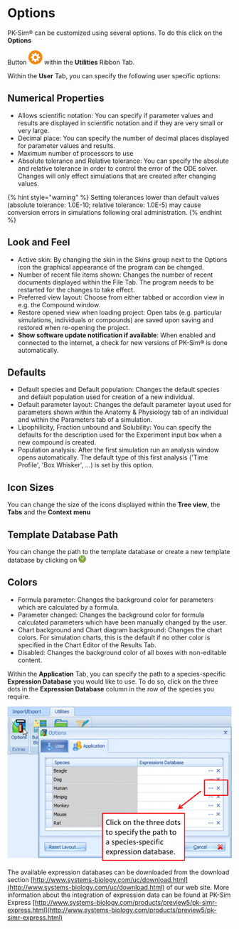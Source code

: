 # Options

PK-Sim® can be customized using several options. To do this click on the **Options**

Button ![Image](../../.gitbook/assets/settings-32x32.png) within the **Utilities** Ribbon Tab.

Within the **User** Tab, you can specify the following user specific options:

## Numerical Properties

* Allows scientific notation: You can specify if parameter values and results are displayed in scientific notation and if they are very small or very large.
* Decimal place: You can specify the number of decimal places displayed for parameter values and results.
* Maximum number of processors to use
* Absolute tolerance and Relative tolerance: You can specify the absolute and relative tolerance in order to control the error of the ODE solver. Changes will only effect simulations that are created after changing values.

{% hint style="warning" %}
Setting tolerances lower than default values \(absolute tolerance: 1.0E-10; relative tolerance: 1.0E-5\) may cause conversion errors in simulations following oral administration.
{% endhint %}

## Look and Feel

* Active skin: By changing the skin in the Skins group next to the Options icon the graphical appearance of the program can be changed.
* Number of recent file items shown: Changes the number of recent documents displayed within the File Tab. The program needs to be restarted for the changes to take effect.
* Preferred view layout: Choose from either tabbed or accordion view in e.g. the Compound window.
* Restore opened view when loading project: Open tabs \(e.g. particular simulations, individuals or compounds\) are saved upon saving and restored when re-opening the project.
* **Show software update notification if available**: When enabled and connected to the internet, a check for new versions of PK-Sim® is done automatically.

## Defaults

* Default species and Default population: Changes the default species and default population used for creation of a new individual.
* Default parameter layout: Changes the default parameter layout used for parameters shown within the Anatomy & Physiology tab of an individual and within the Parameters tab of a simulation.
* Lipophilicity, Fraction unbound and Solubility: You can specify the defaults for the description used for the Experiment input box when a new compound is created.
* Population analysis: After the first simulation run an analysis window opens automatically. The default type of this first analysis \('Time Profile', 'Box Whisker', ...\) is set by this option.

## Icon Sizes

You can change the size of the icons displayed within the **Tree view**, the **Tabs** and the **Context menu**

## Template Database Path

You can change the path to the template database or create a new template database by clicking on ![Image](../../.gitbook/assets/addtojournalbutton.png)

## Colors

* Formula parameter: Changes the background color for parameters which are calculated by a formula.
* Parameter changed: Changes the background color for formula calculated parameters which have been manually changed by the user.
* Chart background and Chart diagram background: Changes the chart colors. For simulation charts, this is the default if no other color is specified in the Chart Editor of the Results Tab.
* Disabled: Changes the background color of all boxes with non-editable content.

Within the **Application** Tab, you can specify the path to a species-specific **Expression Database** you would like to use. To do so, click on the three dots in the **Expression Database** column in the row of the species you require.

![Linking a species-specific expression database to an individual.](../../.gitbook/assets/expression-database-options.png)

The available expression databases can be downloaded from the download section [http://www.systems-biology.com/uc/download.html](http://www.systems-biology.com/uc/download.html) of our web site. More information about the integration of expression data can be found at PK-Sim Express [http://www.systems-biology.com/products/preview5/pk-simr-express.html](http://www.systems-biology.com/products/preview5/pk-simr-express.html)

